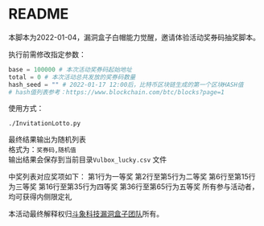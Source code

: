 # README

本脚本为2022-01-04，漏洞盒子白帽能力觉醒，邀请体验活动奖券码抽奖脚本。  

执行前需修改指定参数：  
``` python
base = 100000 # 本次活动奖券码起始地址
total = 0 # 本次活动总共发放的奖券码数量
hash_seed = "" # 2022-01-17 12:00后，比特币区块链生成的第一个区块HASH值
# hash值列表参考：https://www.blockchain.com/btc/blocks?page=1
```

使用方式：  
``` shell
./InvitationLotto.py
```

最终结果输出为随机列表  
格式为：`奖券码,随机值`  
输出结果会保存到当前目录`Vulbox_lucky.csv` 文件  

中奖列表对应奖项如下：
第1行为一等奖
第2行至第5行为二等奖
第6行至第15行为三等奖
第16行至第35行为四等奖
第36行至第65行为五等奖
所有参与活动者，均可获得内侧限定礼


本活动最终解释权归[斗象科技](https://www.tophant.com/)[漏洞盒子团队](https://www.vulbox.com)所有。  
